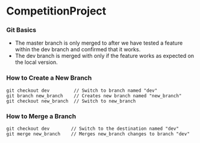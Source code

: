 # CompetitionProject


### Git Basics
- The master branch is only merged to after we have tested a feature within the dev branch and confirmed that it works.
- The dev branch is merged with only if the feature works as expected on the local version.

### How to Create a New Branch

```
git checkout dev         // Switch to branch named "dev"
git branch new_branch    // Creates new branch named "new_branch"
git checkout new_branch  // Switch to new_branch
```

### How to Merge a Branch

```
git checkout dev        // Switch to the destination named "dev"
git merge new_branch    // Merges new_branch changes to branch "dev"
```
